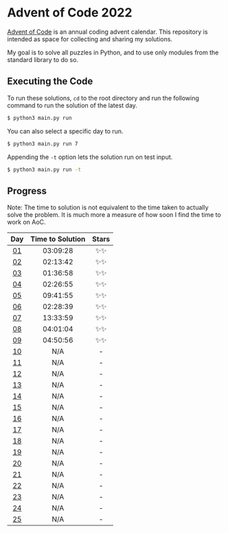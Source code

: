 # Advent of Code 2022

[Advent of Code](https://adventofcode.com/) is an annual coding advent calendar. This repository is intended as space
for collecting and sharing my solutions.

My goal is to solve all puzzles in Python, and to use only modules from the standard library to do so.

## Executing the Code

To run these solutions, `cd` to the root directory and run the following command to run the solution of the latest day.

```sh
$ python3 main.py run
```

You can also select a specific day to run.

```sh
$ python3 main.py run 7
```

Appending the `-t` option lets the solution run on test input.

```sh
$ python3 main.py run -t
```

## Progress

Note: The time to solution is not equivalent to the time taken to actually solve the problem. It is much more a measure
of how soon I find the time to work on AoC.

| Day | Time to Solution |   Stars   |
|:---:|:----------------:|:---------:|
| [01](https://adventofcode.com/2022/day/1) | 03:09:28 | ✨✨ |
| [02](https://adventofcode.com/2022/day/2) | 02:13:42 | ✨✨ |
| [03](https://adventofcode.com/2022/day/3) | 01:36:58 | ✨✨ |
| [04](https://adventofcode.com/2022/day/4) | 02:26:55 | ✨✨ |
| [05](https://adventofcode.com/2022/day/5) | 09:41:55 | ✨✨ |
| [06](https://adventofcode.com/2022/day/6) | 02:28:39 | ✨✨ |
| [07](https://adventofcode.com/2022/day/7) | 13:33:59 | ✨✨ |
| [08](https://adventofcode.com/2022/day/8) | 04:01:04 | ✨✨ |
| [09](https://adventofcode.com/2022/day/9) | 04:50:56 | ✨✨ |
| [10](https://adventofcode.com/2022/day/10) | N/A | - |
| [11](https://adventofcode.com/2022/day/11) | N/A | - |
| [12](https://adventofcode.com/2022/day/12) | N/A | - |
| [13](https://adventofcode.com/2022/day/13) | N/A | - |
| [14](https://adventofcode.com/2022/day/14) | N/A | - |
| [15](https://adventofcode.com/2022/day/15) | N/A | - |
| [16](https://adventofcode.com/2022/day/16) | N/A | - |
| [17](https://adventofcode.com/2022/day/17) | N/A | - |
| [18](https://adventofcode.com/2022/day/18) | N/A | - |
| [19](https://adventofcode.com/2022/day/19) | N/A | - |
| [20](https://adventofcode.com/2022/day/20) | N/A | - |
| [21](https://adventofcode.com/2022/day/21) | N/A | - |
| [22](https://adventofcode.com/2022/day/22) | N/A | - |
| [23](https://adventofcode.com/2022/day/23) | N/A | - |
| [24](https://adventofcode.com/2022/day/24) | N/A | - |
| [25](https://adventofcode.com/2022/day/25) | N/A | - |

<!--- EndProgress -->